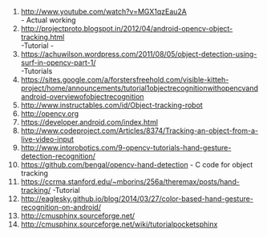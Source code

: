 1.  http://www.youtube.com/watch?v=MGX1qzEau2A<br>           -       Actual working
2.  http://projectproto.blogspot.in/2012/04/android-opencv-object-tracking.html<br>   -Tutorial      -     
3.  https://achuwilson.wordpress.com/2011/08/05/object-detection-using-surf-in-opencv-part-1/<br>         -Tutorials
4.  https://sites.google.com/a/forstersfreehold.com/visible-kitteh-project/home/announcements/tutorial1objectrecognitionwithopencvandandroid-overviewofobjectrecognition<br>
5.  http://www.instructables.com/id/Object-tracking-robot<br>
6.  http://opencv.org<br>
7.  https://developer.android.com/index.html
8.  http://www.codeproject.com/Articles/8374/Tracking-an-object-from-a-live-video-input
9.  http://www.intorobotics.com/9-opencv-tutorials-hand-gesture-detection-recognition/
10.  https://github.com/bengal/opencv-hand-detection                 - C code for object tracking
11.  https://ccrma.stanford.edu/~mborins/256a/theremax/posts/hand-tracking/                   -Tutorial
12.  http://eaglesky.github.io/blog/2014/03/27/color-based-hand-gesture-recognition-on-android/
13.  http://cmusphinx.sourceforge.net/
14.  http://cmusphinx.sourceforge.net/wiki/tutorialpocketsphinx
